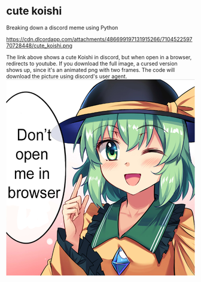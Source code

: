 # cute koishi
 Breaking down a discord meme using Python
 
 https://cdn.dlcordapp.com/attachments/486699197131915266/710452259770728448/cute_koishi.png

The link above shows a cute Koishi in discord, but when open in a browser, redirects to youtube. If you download the full image, a cursed version shows up, since it's an animated png with two frames.
The code will download the picture using discord's user agent.
![koishi](cute_koishi.png)
